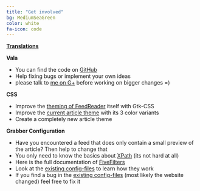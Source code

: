 ```yaml
---
title: "Get involved"
bg: MediumSeaGreen
color: white
fa-icon: code
---
```


[**Translations**](https://www.transifex.com/dev-feedreader/feedreader/)

**Vala**

* You can find the code on [GitHub](https://github.com/jangernert/FeedReader)
* Help fixing bugs or implement your own ideas
* please talk to [me on G+](https://plus.google.com/109974726829108083807/posts) before working on bigger changes =)



**CSS**

* Improve the [theming of FeedReader](https://github.com/jangernert/FeedReader/blob/master/data/FeedReader.css) itself with Gtk-CSS
* Improve the [current article theme](https://github.com/jangernert/FeedReader/blob/master/data/ArticleView/style.css) with its 3 color variants
* Create a completely new article theme



**Grabber Configuration**

* Have you encountered a feed that does only contain a small preview of the article? Then help to change that
* You only need to know the basics about [XPath](https://en.wikipedia.org/wiki/XPath) (its not hard at all)
* Here is the full documentation of [FiveFilters](http://help.fivefilters.org/customer/portal/articles/223153-site-patterns#xpath)
* Look at the [existing config-files](https://github.com/fivefilters/ftr-site-config) to learn how they work
* If you find a bug in the [existing config-files](https://github.com/fivefilters/ftr-site-config) (most likely the website changed) feel free to fix it
